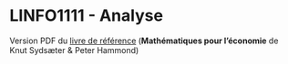 # LINFO1111 - Analyse

Version PDF du [livre de référence](https://github.com/francoistm/guide-de-survie-sciences-informatiques/raw/main/BAC1/LINFO1111%20-%20Analyse/Livre_Ref_Analyse.pdf.zip) (**Mathématiques pour l’économie** de Knut Sydsæter & Peter Hammond)
